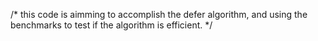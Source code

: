 /*
this code is aimming to accomplish the defer algorithm,
and using the benchmarks to test if the algorithm is efficient.
*/